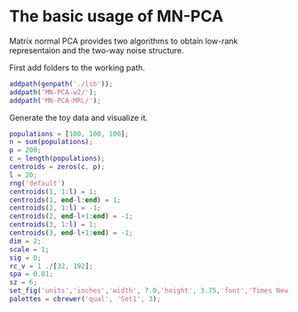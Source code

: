 # The basic usage of MN-PCA
Matrix normal PCA provides two algorithms to obtain low-rank representaion and the two-way noise structure.

First add folders to the working path.
``` matlab
addpath(genpath('./lib'));
addpath('MN-PCA-w2/');
addpath('MN-PCA-MRL/');
```
Generate the toy data and visualize it.
``` matlab
populations = [100, 100, 100];
n = sum(populations);
p = 200;
c = length(populations);
centroids = zeros(c, p);
l = 20;
rng('default')
centroids(1, 1:l) = 1;
centroids(1, end-l:end) = 1;
centroids(2, 1:l) = -1;
centroids(2, end-l+1:end) = -1;
centroids(3, 1:l) = 1;
centroids(3, end-l+1:end) = -1;
dim = 2;
scale = 1;
sig = 0;
rc_v = 1 ./[32, 192];
spa = 0.01;
sz = 6;
set_fig('units','inches','width', 7.0,'height', 3.75,'font','Times New Roman','fontsize', 8)
palettes = cbrewer('qual', 'Set1', 3); 
```


